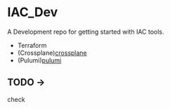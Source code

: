 # IAC_Dev
A Development repo for getting started with IAC tools.
* Terraform
* (Crossplane)[crossplane]
* (Pulumi)[pulumi]

## TODO ->

check 


[crossplane]: https://docs.crossplane.io/v1.10/getting-started/install-configure/
[pulumi]: https://www.pulumi.com/docs/get-started/
